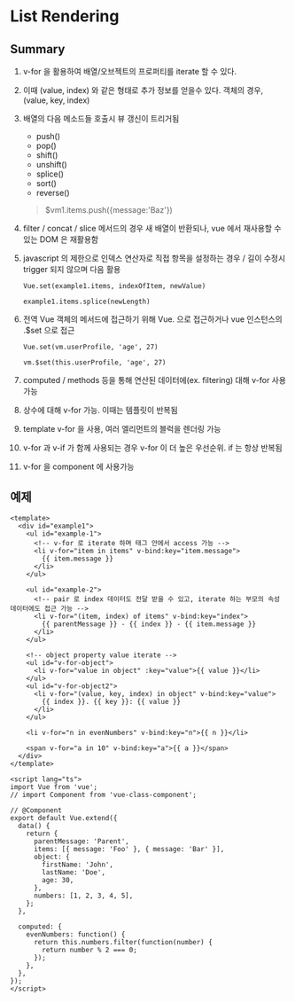 # List Rendering

## Summary

1. v-for 을 활용하여 배열/오브젝트의 프로퍼티를 iterate 할 수 있다.
2. 이때 (value, index) 와 같은 형태로 추가 정보를 얻을수 있다. 객체의 경우, (value, key, index)
3. 배열의 다음 메소드들 호출시 뷰 갱신이 트리거됨

   - push()
   - pop()
   - shift()
   - unshift()
   - splice()
   - sort()
   - reverse()

   > \$vm1.items.push({message:'Baz'})

4. filter / concat / slice 메서드의 경우 새 배열이 반환되나, vue 에서 재사용할 수 있는 DOM 은 재활용함
5. javascript 의 제한으로 인덱스 연산자로 직접 항목을 설정하는 경우 / 길이 수정시 trigger 되지 않으며 다음 활용

   ```vue
   Vue.set(example1.items, indexOfItem, newValue)
   ```

   ```vue
   example1.items.splice(newLength)
   ```

6. 전역 Vue 객체의 메서드에 접근하기 위해 Vue. 으로 접근하거나 vue 인스턴스의 .\$set 으로 접근

   ```vue
   Vue.set(vm.userProfile, 'age', 27)
   ```

   ```vue
   vm.$set(this.userProfile, 'age', 27)
   ```

7. computed / methods 등을 통해 연산된 데이터에(ex. filtering) 대해 v-for 사용 가능
8. 상수에 대해 v-for 가능. 이때는 템플릿이 반복됨
9. template v-for 을 사용, 여러 엘리먼트의 블럭을 렌더링 가능
10. v-for 과 v-if 가 함께 사용되는 경우 v-for 이 더 높은 우선순위. if 는 항상 반복됨
11. v-for 을 component 에 사용가능

## 예제

```vue
<template>
  <div id="example1">
    <ul id="example-1">
      <!-- v-for 로 iterate 하며 태그 안에서 access 가능 -->
      <li v-for="item in items" v-bind:key="item.message">
        {{ item.message }}
      </li>
    </ul>

    <ul id="example-2">
      <!-- pair 로 index 데이터도 전달 받을 수 있고, iterate 하는 부모의 속성 데이터에도 접근 가능 -->
      <li v-for="(item, index) of items" v-bind:key="index">
        {{ parentMessage }} - {{ index }} - {{ item.message }}
      </li>
    </ul>

    <!-- object property value iterate -->
    <ul id="v-for-object">
      <li v-for="value in object" :key="value">{{ value }}</li>
    </ul>
    <ul id="v-for-object2">
      <li v-for="(value, key, index) in object" v-bind:key="value">
        {{ index }}. {{ key }}: {{ value }}
      </li>
    </ul>

    <li v-for="n in evenNumbers" v-bind:key="n">{{ n }}</li>

    <span v-for="a in 10" v-bind:key="a">{{ a }}</span>
  </div>
</template>

<script lang="ts">
import Vue from 'vue';
// import Component from 'vue-class-component';

// @Component
export default Vue.extend({
  data() {
    return {
      parentMessage: 'Parent',
      items: [{ message: 'Foo' }, { message: 'Bar' }],
      object: {
        firstName: 'John',
        lastName: 'Doe',
        age: 30,
      },
      numbers: [1, 2, 3, 4, 5],
    };
  },

  computed: {
    evenNumbers: function() {
      return this.numbers.filter(function(number) {
        return number % 2 === 0;
      });
    },
  },
});
</script>
```
